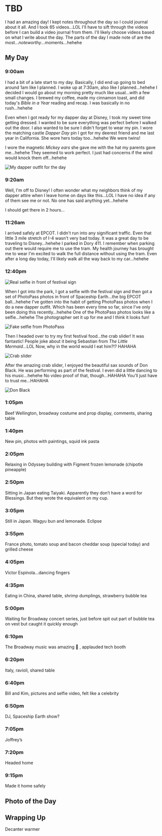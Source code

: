 # TBD

I had an amazing day! I kept notes throughout the day so I could journal about it all. And I took 65 videos...LOL I'll have to sift through the videos before I can build a video journal from them. I'll likely choose videos based on what I write about the day. The parts of the day I made note of are the most...*noteworthy*...moments...hehehe

## My Day

### 9:00am

I had a bit of a late start to my day. Basically, I did end up going to bed around 1am like I planned. I woke up at 7:30am, also like I planned...hehehe I decided I would go about my morning pretty much like usual...with a few small changes. I brewed my coffee, made my cinnamon toast, and did today's *Bible in a Year* reading and recap. I was basically in no rush...hehehe

Even when I got ready for my dapper day at Disney, I took my sweet time getting dressed. I wanted to be sure everything was perfect before I walked out the door. I also wanted to be sure I didn't forget to wear my pin. I wore the matching castle *Dapper Day* pin I got for my deerest friend and me last year in California. She wore hers today too...hehehe We were twins!

I wore the magnetic *Mickey ears* she gave me with the hat my parents gave me...hehehe They seemed to work perfect. I just had concerns if the wind would knock them off...hehehe

![My dapper outfit for the day](./media/IMG_5537.jpeg)

### 9:20am

Well, I'm off to Disney! I often wonder what my neighbors think of my dapper attire when I leave home on days like this...LOL I have no idea if any of them see me or not. No one has said anything yet...hehehe

I should get there in 2 hours...

### 11:26am

I arrived safely at EPCOT. I didn't run into any significant traffic. Even that little 3 mile stretch of I-4 wasn't very bad today. It was a great day to be traveling to Disney...hehehe I parked in Dory 411. I remember when parking out there would require me to use the tram. My health journey has brought me to wear I'm excited to walk the full distance without using the tram. Even after a long day today, I'll likely walk all the way back to my car...hehehe

### 12:40pm

![Real selfie in front of festival sign](./media/IMG_5538.jpeg)

When I got into the park, I got a selfie with the festival sign and then got a set of PhotoPass photos in front of Spaceship Earth...the big EPCOT ball...hehehe I've gotten into the habit of getting PhotoPass photos when I do a new dapper outfit. Which has been every time so far, since I've only been doing this recently...hehehe One of the PhotoPass photos looks like a selfie...hehehe The photographer set it up for me and I think it looks fun!

![Fake selfie from PhotoPass](./media/IMG_5430.jpeg)

Then I headed over to try my first festival food...the crab slider! It was fantastic! People joke about it being Sebastian from *The Little Mermaid*...LOL Now, why in the world would I eat him?!? HAHAHA

![Crab slider](./media/IMG_5539.jpeg)

After the amazing crab slider, I enjoyed the beautiful sax sounds of Don Black. He was performing as part of the festival. I even did a little dancing to his music...hehehe No video proof of that, though...HAHAHA You'll just have to trust me...HAHAHA

![Don Black](./media/IMG_5540.jpeg)

### 1:05pm
Beef Wellington, broadway costume and prop display, comments, sharing table

### 1:40pm
New pin, photos with paintings, squid ink pasta

### 2:05pm
Relaxing in Odyssey building with Figment frozen lemonade (chipotle pineapple)

### 2:50pm
Sitting in Japan eating Taiyaki. Apparently they don’t have a word for Blessings. But they wrote the equivalent on my cup. 

### 3:05pm
Still in Japan. Wagyu bun and lemonade. Eclipse 

### 3:55pm
France photo, tomato soup and bacon cheddar soup (special today) and grilled cheese 

### 4:05pm
Victor Espinola…dancing fingers 

### 4:35pm
Eating in China, shared table, shrimp dumplings, strawberry bubble tea

### 5:00pm
Waiting for Broadway concert series, just before spit out part of bubble tea on vest but caught it quickly enough 

### 6:10pm
The Broadway music was amazing 🤩 , applauded tech booth

### 6:20pm
Italy, ravioli, shared table 

### 6:40pm
Bill and Kim, pictures and selfie video, felt like a celebrity 

### 6:50pm
DJ, Spaceship Earth show?

### 7:05pm
Joffrey’s 

### 7:20pm
Headed home 

### 9:15pm
Made it home safely 

## Photo of the Day

<!--@include: ../../../photos/photo-a-day/2025/01/28.md{3,}-->

## Wrapping Up

Decanter warmer